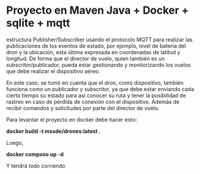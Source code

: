 # Proyecto en Maven Java + Docker + sqlite + mqtt
estructura Publisher/Subscriber usando el protocolo MQTT para realizar las publicaciones de los eventos de estado, por ejemplo, nivel de batería del dron y la ubicación, esta última expresada en coordenadas de latitud y longitud. De forma que el director de vuelo, quien también es un subscritor/publicador, pueda estar gestionando y monitorizando los vuelos que debe realizar el dispositivo aéreo. 

En este caso, se tomó en cuenta que el dron, como dispositivo, también funciona como un publicador y subscritor, ya que debe estar enviando cada cierto tiempo su estado para así conocer su ruta y tener la posibilidad de rastreo en caso de pérdida de conexión con el dispositivo. Además de recibir comandos y solicitudes por parte del director de vuelo. 

Para levantar el proyecto en docker debe hacer esto:

**docker build -t mssde/drones:latest .**

Luego,  

**docker compose up -d**

Y tendrá todo corriendo
